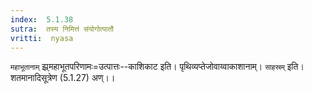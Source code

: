 ```yaml
---
index:  5.1.38
sutra:  तस्य निमित्तं संयोगोत्पातौ
vritti:  nyasa
---
```


`महाभूतानाम्` झ्र्महाभूतपरिणामः=उत्पात्तः--काशिकाट इति। पृथिव्यप्तेजोवाय्वाकाशानाम्। `साहस्रम्` इति। शतमानादिसूत्रेण (5.1.27) अण्।।

